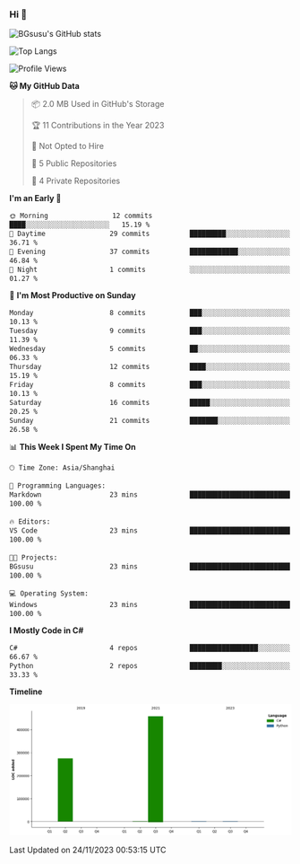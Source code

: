 ### Hi 👋


![BGsusu's GitHub stats](https://github-readme-stats.vercel.app/api?username=BGsusu&count_private=true&show_icons=true&show_icons=true&theme=onedark)

![Top Langs](https://github-readme-stats.vercel.app/api/top-langs/?username=BGsusu)


<!--START_SECTION:waka-->
![Profile Views](http://img.shields.io/badge/Profile%20Views-112-blue)

**🐱 My GitHub Data** 

> 📦 2.0 MB Used in GitHub's Storage 
 > 
> 🏆 11 Contributions in the Year 2023
 > 
> 🚫 Not Opted to Hire
 > 
> 📜 5 Public Repositories 
 > 
> 🔑 4 Private Repositories 
 > 
**I'm an Early 🐤** 

```text
🌞 Morning                12 commits          ████░░░░░░░░░░░░░░░░░░░░░   15.19 % 
🌆 Daytime                29 commits          █████████░░░░░░░░░░░░░░░░   36.71 % 
🌃 Evening                37 commits          ████████████░░░░░░░░░░░░░   46.84 % 
🌙 Night                  1 commits           ░░░░░░░░░░░░░░░░░░░░░░░░░   01.27 % 
```
📅 **I'm Most Productive on Sunday** 

```text
Monday                   8 commits           ███░░░░░░░░░░░░░░░░░░░░░░   10.13 % 
Tuesday                  9 commits           ███░░░░░░░░░░░░░░░░░░░░░░   11.39 % 
Wednesday                5 commits           ██░░░░░░░░░░░░░░░░░░░░░░░   06.33 % 
Thursday                 12 commits          ████░░░░░░░░░░░░░░░░░░░░░   15.19 % 
Friday                   8 commits           ███░░░░░░░░░░░░░░░░░░░░░░   10.13 % 
Saturday                 16 commits          █████░░░░░░░░░░░░░░░░░░░░   20.25 % 
Sunday                   21 commits          ███████░░░░░░░░░░░░░░░░░░   26.58 % 
```


📊 **This Week I Spent My Time On** 

```text
🕑︎ Time Zone: Asia/Shanghai

💬 Programming Languages: 
Markdown                 23 mins             █████████████████████████   100.00 % 

🔥 Editors: 
VS Code                  23 mins             █████████████████████████   100.00 % 

🐱‍💻 Projects: 
BGsusu                   23 mins             █████████████████████████   100.00 % 

💻 Operating System: 
Windows                  23 mins             █████████████████████████   100.00 % 
```

**I Mostly Code in C#** 

```text
C#                       4 repos             █████████████████░░░░░░░░   66.67 % 
Python                   2 repos             ████████░░░░░░░░░░░░░░░░░   33.33 % 
```



**Timeline**

![Lines of Code chart](https://raw.githubusercontent.com/BGsusu/BGsusu/main/assets/bar_graph.png)


 Last Updated on 24/11/2023 00:53:15 UTC
<!--END_SECTION:waka-->

<!--
**BGsusu/BGsusu** is a ✨ _special_ ✨ repository because its `README.md` (this file) appears on your GitHub profile.

Here are some ideas to get you started:

- 🔭 I’m currently working on ...
- 🌱 I’m currently learning ...
- 👯 I’m looking to collaborate on ...
- 🤔 I’m looking for help with ...
- 💬 Ask me about ...
- 📫 How to reach me: ...
- 😄 Pronouns: ...
- ⚡ Fun fact: ...
-->
